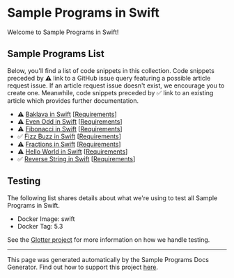 # Sample Programs in Swift

Welcome to Sample Programs in Swift!

## Sample Programs List

Below, you'll find a list of code snippets in this collection.
Code snippets preceded by :warning: link to a GitHub 
issue query featuring a possible article request issue. If an article request issue 
doesn't exist, we encourage you to create one. Meanwhile, code snippets preceded 
by :white_check_mark: link to an existing article which provides further documentation.

- :warning: [Baklava in Swift](https://github.com//TheRenegadeCoder/sample-programs-website/issues?utf8=%E2%9C%93&q=is%3Aissue+is%3Aopen+baklava+swift) [[Requirements](https://sample-programs.therenegadecoder.com/projects/baklava)]
- :warning: [Even Odd in Swift](https://github.com//TheRenegadeCoder/sample-programs-website/issues?utf8=%E2%9C%93&q=is%3Aissue+is%3Aopen+even+odd+swift) [[Requirements](https://sample-programs.therenegadecoder.com/projects/even-odd)]
- :warning: [Fibonacci in Swift](https://github.com//TheRenegadeCoder/sample-programs-website/issues?utf8=%E2%9C%93&q=is%3Aissue+is%3Aopen+fibonacci+swift) [[Requirements](https://sample-programs.therenegadecoder.com/projects/fibonacci)]
- :white_check_mark: [Fizz Buzz in Swift](https://sample-programs.therenegadecoder.com/projects/fizz-buzz/swift) [[Requirements](https://sample-programs.therenegadecoder.com/projects/fizz-buzz)]
- :warning: [Fractions in Swift](https://github.com//TheRenegadeCoder/sample-programs-website/issues?utf8=%E2%9C%93&q=is%3Aissue+is%3Aopen+fractions+swift) [[Requirements](https://sample-programs.therenegadecoder.com/projects/fractions)]
- :warning: [Hello World in Swift](https://github.com//TheRenegadeCoder/sample-programs-website/issues?utf8=%E2%9C%93&q=is%3Aissue+is%3Aopen+hello+world+swift) [[Requirements](https://sample-programs.therenegadecoder.com/projects/hello-world)]
- :white_check_mark: [Reverse String in Swift](https://sample-programs.therenegadecoder.com/projects/reverse-string/swift) [[Requirements](https://sample-programs.therenegadecoder.com/projects/reverse-string)]

## Testing
The following list shares details about what we're using to test all Sample Programs in 
Swift.
        
- Docker Image: swift
- Docker Tag: 5.3

See the [Glotter project](https://github.com/auroq/glotter) for more information on how we handle testing. 

---
This page was generated automatically by the Sample Programs Docs Generator. 
Find out how to support this project [here](https://github.com/TheRenegadeCoder/sample-programs-docs-generator).